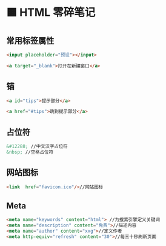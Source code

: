 # 🟧 HTML 零碎笔记

## 常用标签属性
```html
<input placeholder="预设"></input>

<a target="_blank">打开在新建窗口</a>
```


## 锚
```html
<a id="tips">提示部分</a>

<a href="#tips">跳到提示部分</a>
```


## 占位符
```html
&#12288; //中文汉字占位符
&nbsp; //空格占位符
```



## 网站图标
```html
<link  href="favicon.ico"/>//网站图标
```



## Meta
```html
<meta name="keywords" content="html"> //为搜索引擎定义关键词
<meta name="description" content="免费">//描述内容
<meta name="author" content="xxg">//定义作者
<meta http-equiv="refresh" content="30">//每三十秒刷新页面
```